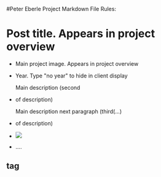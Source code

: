 #Peter Eberle Project Markdown File Rules:

<div class="article">

# Post title. Appears in project overview
* Main project image. Appears in project overview
* Year. Type "no year" to hide in client display

	Main description (second <li> of description)

	Main description next paragraph (third(...) <li> of description)

	<!--secondary images-->

* ![](image_URL)
* ....

	<!--put category tag here-->

## tag

</div>